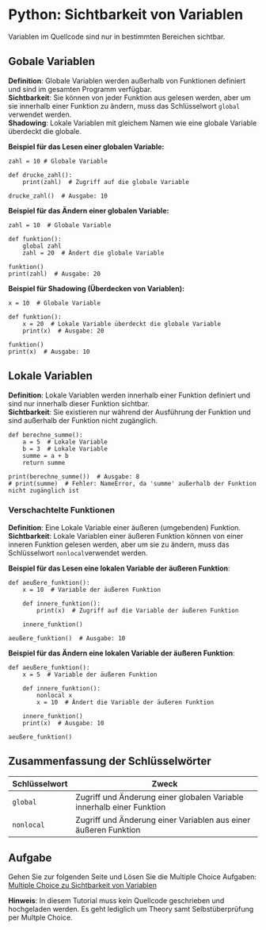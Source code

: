 # Python: Sichtbarkeit von Variablen
Variablen im Quellcode sind nur in bestimmten Bereichen sichtbar.

## Gobale Variablen
**Definition**: Globale Variablen werden außerhalb von Funktionen definiert und sind im gesamten Programm verfügbar.  
**Sichtbarkeit**: Sie können von jeder Funktion aus gelesen werden, aber um sie innerhalb einer Funktion zu ändern, muss das Schlüsselwort `global` verwendet werden.  
**Shadowing**: Lokale Variablen mit gleichem Namen wie eine globale Variable überdeckt die globale. 

**Beispiel für das Lesen einer globalen Variable:**
```
zahl = 10 # Globale Variable

def drucke_zahl():
    print(zahl)  # Zugriff auf die globale Variable

drucke_zahl()  # Ausgabe: 10
```

**Beispiel für das Ändern einer globalen Variable:**
```
zahl = 10  # Globale Variable

def funktion():
    global zahl
    zahl = 20  # Ändert die globale Variable

funktion()
print(zahl)  # Ausgabe: 20
```

**Beispiel für Shadowing (Überdecken von Variablen):**
```
x = 10  # Globale Variable

def funktion():
    x = 20  # Lokale Variable überdeckt die globale Variable
    print(x)  # Ausgabe: 20

funktion()
print(x)  # Ausgabe: 10
```

## Lokale Variablen
**Definition**: Lokale Variablen werden innerhalb einer Funktion definiert und sind nur innerhalb dieser Funktion sichtbar.  
**Sichtbarkeit**: Sie existieren nur während der Ausführung der Funktion und sind außerhalb der Funktion nicht zugänglich.
```
def berechne_summe():
    a = 5  # Lokale Variable
    b = 3  # Lokale Variable
    summe = a + b
    return summe

print(berechne_summe())  # Ausgabe: 8
# print(summe)  # Fehler: NameError, da 'summe' außerhalb der Funktion nicht zugänglich ist
```

### Verschachtelte Funktionen
**Definition**: Eine Lokale Variable einer äußeren (umgebenden) Funktion.
**Sichtbarkeit**: Lokale Variablen einer äußeren Funktion können von einer inneren Funktion gelesen werden, aber um sie zu ändern, muss das Schlüsselwort `nonlocal`verwendet werden. 

**Beispiel für das Lesen eine lokalen Variable der äußeren Funktion**:
```
def aeußere_funktion():
    x = 10  # Variable der äußeren Funktion

    def innere_funktion():
        print(x)  # Zugriff auf die Variable der äußeren Funktion

    innere_funktion()

aeußere_funktion()  # Ausgabe: 10
```

**Beispiel für das Ändern eine lokalen Variable der äußeren Funktion**:
```
def aeußere_funktion():
    x = 5  # Variable der äußeren Funktion

    def innere_funktion():
        nonlocal x
        x = 10  # Ändert die Variable der äußeren Funktion

    innere_funktion()
    print(x)  # Ausgabe: 10

aeußere_funktion()
```

## Zusammenfassung der Schlüsselwörter
| Schlüsselwort   | Zweck                                                                 |
|-----------------|----------------------------------------------------------------------|
| `global`        | Zugriff und Änderung einer globalen Variable innerhalb einer Funktion |
| `nonlocal`      | Zugriff und Änderung einer Variablen aus einer äußeren Funktion       |

## Aufgabe
Gehen Sie zur folgenden Seite und Lösen Sie die Multiple Choice Aufgaben:
[Multiple Choice zu Sichtbarkeit von Variablen](https://bergisches-berufskolleg.github.io/python-kurs-starter-funktionen-pks-svv/) 

**Hinweis**: In diesem Tutorial muss kein Quellcode geschrieben und hochgeladen werden. Es geht lediglich um Theory samt Selbstüberprüfung per Multple Choice.
